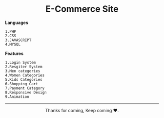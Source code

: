 <h1 align="center">E-Commerce Site</h1>


**Languages**
```
1.PHP
2.CSS
3.JAVASCRIPT
4.MYSQL
```

**Features**
```
1.Login System
2.Resgiter System
3.Men categories
4.Women Categories
5.Kids Categories
6.Shopping Cart
7.Payment Category
8.Responsive Design
9.Animation
```



<hr>
<p align="center">Thanks for coming, Keep coming ❤️.</p>